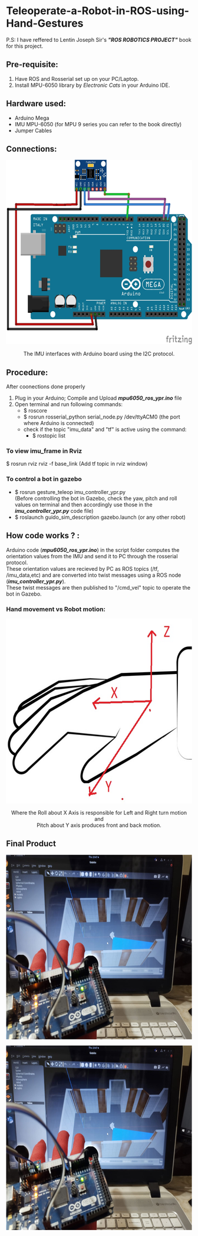 # Teleoperate-a-Robot-in-ROS-using-Hand-Gestures

P.S: I have reffered to Lentin Joseph Sir's ***"ROS ROBOTICS PROJECT"*** book for this project.

## Pre-requisite:
1) Have ROS and Rosserial set up on your PC/Laptop.
2) Install MPU-6050 library by _Electronic Cats_ in your Arduino IDE.

## Hardware used: 
- Arduino Mega
- IMU MPU-6050 (for MPU 9 series you can refer to the book directly)
- Jumper Cables
      
## Connections:
<!--- ![test](images/connection_1.jpg) -->
<p align = "center"> <img src="https://github.com/sonaiyasahil10/Teleoperate-a-Robot-in-ROS-using-Hand-Gestures/blob/main/images/connection_1.jpg"  width="650" height="500" > </p>
<p  align = "center"> The IMU interfaces with Arduino board using the I2C protocol.</p>

## Procedure: 
After coonections done properly<br/>
1. Plug in your Arduino; Compile and Upload ***mpu6050_ros_ypr.ino*** file
2. Open terminal and run following commands:
   - $ roscore
   - $ rosrun rosserial_python serial_node.py /dev/ttyACM0 (the port where Arduino is connected)
   - check if the topic "imu_data" and "tf" is active using the command: 
     - $ rostopic list

### To view imu_frame in Rviz
$ rosrun rviz rviz -f base_link (Add tf topic in rviz window) 

### To control a bot in gazebo 
- $ rosrun gesture_teleop imu_controller_ypr.py <br/>
(Before controlling the bot in Gazebo, check the yaw, pitch and roll values on terminal and then accordingly use those in the ***imu_controller_ypr.py*** code file)
- $ roslaunch guido_sim_description gazebo.launch (or any other robot) 

## How code works ? :
Arduino code (***mpu6050_ros_ypr.ino***) in the script folder computes the orientation values from the IMU and send it to PC through the rosserial protocol.<br/>
These orientation values are recieved by PC as ROS topics (/tf, /imu_data,etc) and are converted into twist messages using a ROS node (***imu_controller_ypr.py***).<br/>
These twist messages are then published to  "/cmd_vel"  topic to operate the bot in Gazebo.

### Hand movement vs Robot motion:
<p align = "center"> <img src="https://github.com/sonaiyasahil10/Teleoperate-a-Robot-in-ROS-using-Hand-Gestures/blob/main/images/Hand_orientation.jpg"  width="650" height="500" > </p>

<p align = "center"> Where the Roll about X Axis is responsible for Left and Right turn motion and <br/>
Pitch about Y axis produces front and back motion.</p>

## Final Product
<p align = "center"> <img src="https://github.com/sonaiyasahil10/Teleoperate-a-Robot-in-ROS-using-Hand-Gestures/blob/main/images/final.jpeg"  width="650" height="500" > </p>
<p align = "center"> <img src="https://github.com/sonaiyasahil10/Teleoperate-a-Robot-in-ROS-using-Hand-Gestures/blob/main/images/final.jpeg"  width="650" height="500" > </p>
